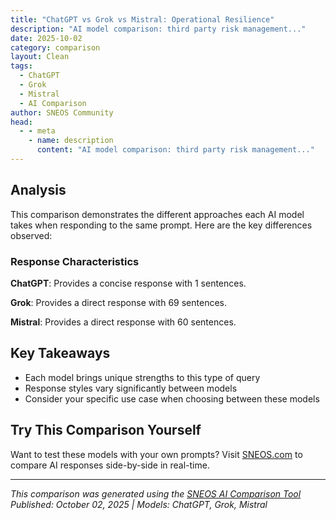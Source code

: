```yaml
---
title: "ChatGPT vs Grok vs Mistral: Operational Resilience"
description: "AI model comparison: third party risk management..."
date: 2025-10-02
category: comparison
layout: Clean
tags:
  - ChatGPT
  - Grok
  - Mistral
  - AI Comparison
author: SNEOS Community
head:
  - - meta
    - name: description
      content: "AI model comparison: third party risk management..."
---
```


<ChatComparison
  title="ChatGPT vs Grok vs Mistral: Operational Resilience"
  prompt="third party risk management"
  :responses='{
    "ChatGPT": "Error calling OpenAI API.",
    "Grok": "Third-party risk management (TPRM) is the process of identifying, assessing, and mitigating risks associated with outsourcing to or collaborating with third-party vendors, suppliers, contractors, or service providers. These risks can include cybersecurity breaches, data privacy issues, operational disruptions, regulatory non-compliance, financial instability, and reputational damage. Effective TPRM is critical for organizations to ensure business continuity, protect sensitive data, and maintain compliance with industry standards and regulations.\n\n### Key Components of Third-Party Risk Management\n1. **Risk Identification**:\n   - Identify third parties with access to your systems, data, or operations.\n   - Understand the scope of services or products they provide.\n   - Recognize potential risks (e.g., cybersecurity vulnerabilities, lack of compliance, or financial instability).\n\n2. **Risk Assessment**:\n   - Evaluate the criticality of the third party to your business operations.\n   - Assess their security posture, compliance with regulations (e.g., GDPR, HIPAA), and financial health.\n   - Use risk scoring or tiering to prioritize high-risk vendors.\n\n3. **Due Diligence**:\n   - Conduct background checks on third parties before onboarding.\n   - Review their policies, procedures, and certifications (e.g., ISO 27001, SOC reports).\n   - Assess their history of data breaches or compliance violations.\n\n4. **Contractual Agreements**:\n   - Include clauses for security standards, data protection, and incident response in contracts.\n   - Define roles and responsibilities for managing risks.\n   - Ensure provisions for audits, termination, and liability in case of breaches or non-compliance.\n\n5. **Ongoing Monitoring**:\n   - Continuously monitor third-party performance and compliance through audits, reports, and KPIs.\n   - Use tools like vendor risk management software to track changes in risk profiles.\n   - Stay updated on third-party incidents or regulatory changes that may impact your organization.\n\n6. **Incident Response and Mitigation**:\n   - Develop a plan to address third-party-related incidents (e.g., data breaches or service disruptions).\n   - Ensure third parties have their own incident response plans aligned with your organization\u2019s expectations.\n   - Establish communication protocols for quick resolution.\n\n7. **Reporting and Accountability**:\n   - Maintain documentation of risk assessments, audits, and mitigation efforts.\n   - Report third-party risks to internal stakeholders, including senior management or the board.\n   - Ensure accountability through clear governance structures.\n\n### Why Third-Party Risk Management is Important\n- **Cybersecurity Threats**: Third parties often have access to sensitive data or systems, making them a common entry point for cyberattacks (e.g., the 2013 Target data breach via an HVAC vendor).\n- **Regulatory Compliance**: Failure to manage third-party risks can result in violations of laws like GDPR, CCPA, or industry-specific regulations, leading to fines and penalties.\n- **Operational Resilience**: Dependence on third parties for critical services means their failures can disrupt your business.\n- **Reputational Damage**: A third-party incident can harm your organization\u2019s reputation, even if you are not directly at fault.\n\n### Best Practices for Effective TPRM\n1. **Centralize Vendor Management**:\n   - Maintain a single repository of third-party relationships and associated risks.\n   - Assign dedicated teams or roles for TPRM oversight.\n2. **Leverage Technology**:\n   - Use automated tools for risk assessments, monitoring, and reporting.\n   - Implement continuous monitoring solutions to detect real-time threats or changes in vendor risk profiles.\n3. **Adopt a Risk-Based Approach**:\n   - Focus resources on high-risk vendors rather than applying a one-size-fits-all approach.\n   - Tailor monitoring and due diligence based on the vendor\u2019s role and impact on your business.\n4. **Build Strong Relationships**:\n   - Foster collaboration with third parties to ensure transparency and accountability.\n   - Conduct regular reviews and training to align on security and compliance expectations.\n5. **Align with Industry Frameworks**:\n   - Use established frameworks like NIST, ISO 27001, or COBIT to guide TPRM processes.\n   - Follow regulatory guidelines specific to your industry (e.g., PCI DSS for payment processing).\n\n### Challenges in Third-Party Risk Management\n- **Scale and Complexity**: Managing risks across a large number of vendors, especially in global supply chains, can be overwhelming.\n- **Lack of Visibility**: Organizations may not have full insight into third-party operations or their subcontractors (fourth-party risks).\n- **Resource Constraints**: Smaller organizations may lack the budget or expertise to implement robust TPRM programs.\n- **Evolving Threats**: Rapidly changing cybersecurity threats and regulatory landscapes require constant adaptation.\n\n### Conclusion\nThird-party risk management is an essential part of modern business strategy, especially as organizations increasingly rely on external partners for critical operations. By implementing a structured TPRM program, businesses can proactively address potential risks, safeguard their operations, and build trust with stakeholders. If you\u0027re looking to develop or enhance a TPRM program, start by conducting a comprehensive inventory of third-party relationships and aligning your approach with industry best practices and regulatory requirements.",
    "Mistral": "Third-party risk management (TPRM) is a critical aspect of an organization\u0027s overall risk management strategy. It involves identifying, assessing, and mitigating risks associated with third-party vendors, suppliers, contractors, and other external entities that an organization relies on for goods, services, or data. Here are some key components and best practices for effective third-party risk management:\n\n### Key Components of TPRM\n\n1. **Identification of Third Parties**:\n   - Create an inventory of all third parties your organization interacts with.\n   - Classify them based on the level of risk they pose to your organization.\n\n2. **Risk Assessment**:\n   - Conduct due diligence to assess the risks associated with each third party.\n   - Evaluate factors such as financial stability, operational capabilities, compliance with regulations, and cybersecurity measures.\n\n3. **Contract Management**:\n   - Ensure that contracts with third parties include clear terms and conditions regarding risk management, compliance, and performance expectations.\n   - Include clauses for regular audits, reporting, and termination in case of non-compliance.\n\n4. **Monitoring and Oversight**:\n   - Implement continuous monitoring to track the performance and compliance of third parties.\n   - Use tools and technologies to automate monitoring and alerting for potential risks.\n\n5. **Incident Management**:\n   - Develop a plan for responding to incidents involving third parties.\n   - Establish communication protocols and escalation procedures.\n\n6. **Compliance and Regulatory Management**:\n   - Ensure that third parties comply with relevant laws, regulations, and industry standards.\n   - Conduct regular audits and assessments to verify compliance.\n\n7. **Performance Evaluation**:\n   - Regularly evaluate the performance of third parties against predefined metrics.\n   - Use the results to make informed decisions about continuing or terminating relationships.\n\n### Best Practices for TPRM\n\n1. **Centralized Management**:\n   - Establish a centralized TPRM program to ensure consistency and oversight across the organization.\n   - Assign a dedicated team or individual responsible for managing third-party risks.\n\n2. **Risk-Based Approach**:\n   - Prioritize third parties based on the level of risk they pose.\n   - Allocate resources and efforts proportionally to the risk level.\n\n3. **Due Diligence**:\n   - Conduct thorough due diligence before engaging with a new third party.\n   - Review financial health, operational capabilities, and compliance history.\n\n4. **Continuous Monitoring**:\n   - Implement continuous monitoring to detect and respond to risks in real-time.\n   - Use automated tools and technologies to enhance monitoring capabilities.\n\n5. **Clear Communication**:\n   - Establish clear communication channels with third parties.\n   - Regularly update them on expectations, changes in policies, and performance feedback.\n\n6. **Training and Awareness**:\n   - Provide training and awareness programs for employees involved in third-party interactions.\n   - Ensure they understand the importance of TPRM and their role in managing risks.\n\n7. **Documentation and Reporting**:\n   - Maintain comprehensive documentation of all third-party interactions, assessments, and incidents.\n   - Regularly report on the status of third-party risks to senior management and stakeholders.\n\n8. **Incident Response Plan**:\n   - Develop and regularly update an incident response plan specific to third-party risks.\n   - Ensure that the plan includes clear roles, responsibilities, and communication protocols.\n\n### Tools and Technologies\n\n1. **Risk Management Software**:\n   - Use specialized risk management software to automate and streamline TPRM processes.\n   - Features may include risk assessment, monitoring, reporting, and incident management.\n\n2. **Vendor Management Systems**:\n   - Implement vendor management systems to centralize and manage third-party information and interactions.\n   - Ensure the system supports due diligence, contract management, and performance evaluation.\n\n3. **Cybersecurity Tools**:\n   - Utilize cybersecurity tools to monitor and assess the security posture of third parties.\n   - Conduct regular vulnerability assessments and penetration testing.\n\n4. **Compliance Management Solutions**:\n   - Use compliance management solutions to track and ensure third-party compliance with regulations and standards.\n   - Automate compliance checks and reporting.\n\nBy implementing a robust third-party risk management program, organizations can mitigate risks, ensure compliance, and protect their assets and reputation."
  }'
  published-date="09:56"
/>

## Analysis

This comparison demonstrates the different approaches each AI model takes when responding to the same prompt. Here are the key differences observed:

### Response Characteristics

**ChatGPT**: Provides a concise response with 1 sentences. 

**Grok**: Provides a direct response with 69 sentences. 

**Mistral**: Provides a direct response with 60 sentences. 

## Key Takeaways

- Each model brings unique strengths to this type of query
- Response styles vary significantly between models
- Consider your specific use case when choosing between these models

## Try This Comparison Yourself

Want to test these models with your own prompts? Visit [SNEOS.com](https://sneos.com) to compare AI responses side-by-side in real-time.

---

*This comparison was generated using the [SNEOS AI Comparison Tool](https://sneos.com)*
*Published: October 02, 2025 | Models: ChatGPT, Grok, Mistral*

